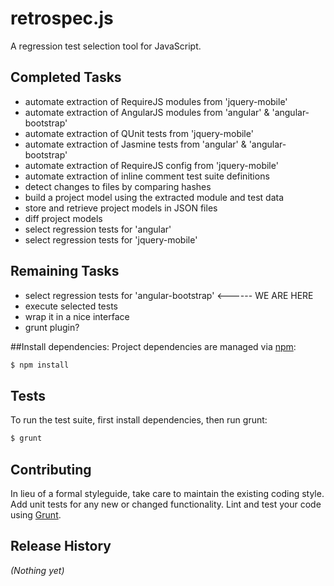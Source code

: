 # retrospec.js

A regression test selection tool for JavaScript.

## Completed Tasks
* automate extraction of RequireJS modules from 'jquery-mobile' 
* automate extraction of AngularJS modules from 'angular' & 'angular-bootstrap'
* automate extraction of QUnit tests from 'jquery-mobile'
* automate extraction of Jasmine tests from 'angular' & 'angular-bootstrap'
* automate extraction of RequireJS config from 'jquery-mobile'
* automate extraction of inline comment test suite definitions 
* detect changes to files by comparing hashes
* build a project model using the extracted module and test data
* store and retrieve project models in JSON files
* diff project models
* select regression tests for 'angular'
* select regression tests for 'jquery-mobile'

## Remaining Tasks
* select regression tests for 'angular-bootstrap' <------ WE ARE HERE
* execute selected tests
* wrap it in a nice interface
* grunt plugin?

##Install dependencies:
Project dependencies are managed via [npm](https://www.npmjs.org/):

```bash
$ npm install
```

## Tests
To run the test suite, first install dependencies, then run grunt:

```bash
$ grunt
```

## Contributing
In lieu of a formal styleguide, take care to maintain the existing coding style. Add unit tests for any new or changed functionality. Lint and test your code using [Grunt](http://gruntjs.com/).

## Release History
_(Nothing yet)_